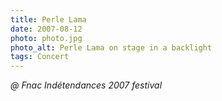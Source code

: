 ```yaml
---
title: Perle Lama
date: 2007-08-12
photo: photo.jpg
photo_alt: Perle Lama on stage in a backlight
tags: Concert
---
```


*@ Fnac Indétendances 2007 festival*
